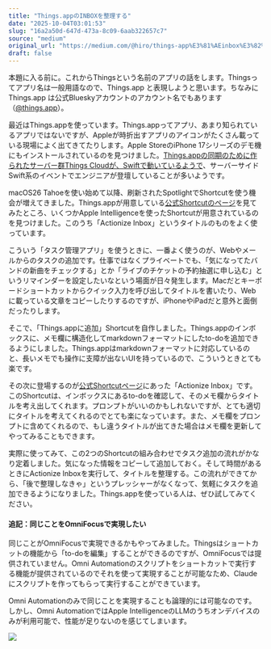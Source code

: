 ```yaml
---
title: "Things.appのINBOXを整理する"
date: "2025-10-04T03:01:53"
slug: "16a2a50d-647d-473a-8c09-6aab322657c7"
source: "medium"
original_url: "https://medium.com/@hiro/things-app%E3%81%AEinbox%E3%82%92%E6%95%B4%E7%90%86%E3%81%99%E3%82%8B-2e831224db25?source=rss-21bfda6f823e------2"
draft: false
---
```


本題に入る前に。これからThingsという名前のアプリの話をします。Thingsってアプリ名は一般用語なので、Things.app と表現しようと思います。ちなみに Things.app は公式Blueskyアカウントのアカウント名でもあります（[@things.app](https://bsky.app/profile/things.app)）。

最近はThings.appを使っています。Things.appってアプリ、あまり知られているアプリではないですが、Appleが時折出すアプリのアイコンがたくさん載っている現場によく出てきてたりします。Apple StoreのiPhone 17シリーズのデモ機にもインストールされているのを見つけました。[Things.appの同期のために作られたサーバー群Things Cloudが、Swiftで動いているようで](https://www.swift.org/blog/how-swifts-server-support-powers-things-cloud/)、サーバーサイドSwift系のイベントでエンジニアが登壇していることが多いようです。

macOS26 Tahoeを使い始めて以降、刷新されたSpotlightでShortcutを使う機会が増えてきました。Things.appが用意している[公式Shortcutのページ](https://culturedcode.com/things/support/articles/2955145/)を見てみたところ、いくつかApple Intelligenceを使ったShortcutが用意されているのを見つけました。このうち「Actionize Inbox」というタイトルのものをよく使っています。

こういう「タスク管理アプリ」を使うときに、一番よく使うのが、Webやメールからのタスクの追加です。仕事ではなくプライベートでも、「気になってたバンドの新曲をチェックする」とか「ライブのチケットの予約抽選に申し込む」というリマインダーを設定したいなという場面が日々発生します。Macだとキーボードショートカットからクイック入力を呼び出してタイトルを書いたり、Webに載っている文章をコピーしたりするのですが、iPhoneやiPadだと意外と面倒だったりします。

そこで、「Things.appに追加」Shortcutを自作しました。Things.appのインボックスに、メモ欄に構造化してmarkdownフォーマットにしたto-doを追加できるようにしました。Things.appはmarkdownフォーマットに対応しているのと、長いメモでも操作に支障が出ないUIを持っているので、こういうときとても楽です。

その次に登場するのが[公式Shortcutページ](https://culturedcode.com/things/support/articles/2955145/)にあった「Actionize Inbox」です。このShortcutは、インボックスにあるto-doを確認して、そのメモ欄からタイトルを考え出してくれます。プロンプトがいいのかもしれないですが、とても適切にタイトルを考えてくれるのでとても楽になっています。また、メモ欄をプロンプトに含めてくれるので、もし違うタイトルが出てきた場合はメモ欄を更新してやってみることもできます。

実際に使ってみて、この2つのShortcutの組み合わせでタスク追加の流れがかなり定着しました。気になった情報をコピーして追加しておく。そして時間があるときにActionize Inboxを実行して、タイトルを整理する。この流れができてから、「後で整理しなきゃ」というプレッシャーがなくなって、気軽にタスクを追加できるようになりました。Things.appを使っている人は、ぜひ試してみてください。

#### 追記：同じことをOmniFocusで実現したい

同じことがOmniFocusで実現できるかもやってみました。Thingsはショートカットの機能から「to-doを編集」することができるのですが、OmniFocusでは提供されていません。Omni Automationのスクリプトをショートカットで実行する機能が提供されているのでそれを使って実現することが可能なため、Claudeにスクリプトを作ってもらって実行することができています。

Omni Automationのみで同じことを実現することも論理的には可能なのです。しかし、Omni AutomationではApple IntelligenceのLLMのうちオンデバイスのみが利用可能で、性能が足りないのを感じてしまいます。

![](https://medium.com/_/stat?event=post.clientViewed&referrerSource=full_rss&postId=2e831224db25)